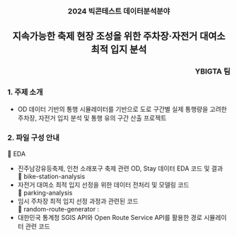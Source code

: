 <div align="center">
    <h3>2024 빅콘테스트 데이터분석분야</h3>
    <h2>지속가능한 축제 현장 조성을 위한 주차장·자전거 대여소 최적 입지 분석</h2>
</div>

<div align="right">
    <h3>YBIGTA 팀</h3>
</div>


### 1. 주제 소개
- OD 데이터 기반의 통행 시뮬레이터를 기반으로 도로 구간별 실제 통행량을 고려한 주차장, 자전거 입지 분석 및 통행 유의 구간 산출 프로젝트

### 2. 파일 구성 안내
📂 EDA
- 진주남강유등축제, 인천 소래포구 축제 관련 OD, Stay 데이터 EDA 코드 및 결과 <br/>
📂 bike-station-analysis
- 자전거 대여소 최적 입지 선정을 위한 데이터 전처리 및 모델링 코드 <br/>
📂 parking-analysis
- 임시 주차장 최적 입지 선정 과정과 관련된 코드 <br/>
📂 random-route-generator :
- 대한민국 통계청 SGIS API와 Open Route Service API를 활용한 경로 시뮬레이터 관련 코드 <br/>
